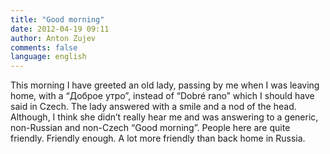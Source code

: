 ```yaml
---
title: "Good morning"
date: 2012-04-19 09:11
author: Anton Zujev
comments: false
language: english
---
```


This morning I have greeted an old lady, passing by me when I was leaving home, with a “Доброе утро”, instead of “Dobré rano” which I should have said in Czech. The lady answered with a smile and a nod of the head. Although, I think she didn’t really hear me and was answering to a generic, non-Russian and non-Czech “Good morning”. People here are quite friendly. Friendly enough. A lot more friendly than back home in Russia.